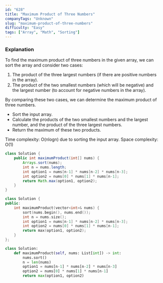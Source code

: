 ```yaml
---
id: "628"
title: "Maximum Product of Three Numbers"
companyTags: "Unknown"
slug: "maximum-product-of-three-numbers"
difficulty: "Easy"
tags: ["Array", "Math", "Sorting"]
---
```


### Explanation
To find the maximum product of three numbers in the given array, we can sort the array and consider two cases:
1. The product of the three largest numbers (if there are positive numbers in the array).
2. The product of the two smallest numbers (which will be negative) and the largest number (to account for negative numbers in the array).

By comparing these two cases, we can determine the maximum product of three numbers.

- Sort the input array.
- Calculate the products of the two smallest numbers and the largest number, and the product of the three largest numbers.
- Return the maximum of these two products.

Time complexity: O(nlogn) due to sorting the input array.
Space complexity: O(1)
```java
class Solution {
    public int maximumProduct(int[] nums) {
        Arrays.sort(nums);
        int n = nums.length;
        int option1 = nums[n-1] * nums[n-2] * nums[n-3];
        int option2 = nums[0] * nums[1] * nums[n-1];
        return Math.max(option1, option2);
    }
}
```

```cpp
class Solution {
public:
    int maximumProduct(vector<int>& nums) {
        sort(nums.begin(), nums.end());
        int n = nums.size();
        int option1 = nums[n-1] * nums[n-2] * nums[n-3];
        int option2 = nums[0] * nums[1] * nums[n-1];
        return max(option1, option2);
    }
};
```

```python
class Solution:
    def maximumProduct(self, nums: List[int]) -> int:
        nums.sort()
        n = len(nums)
        option1 = nums[n-1] * nums[n-2] * nums[n-3]
        option2 = nums[0] * nums[1] * nums[n-1]
        return max(option1, option2)
```